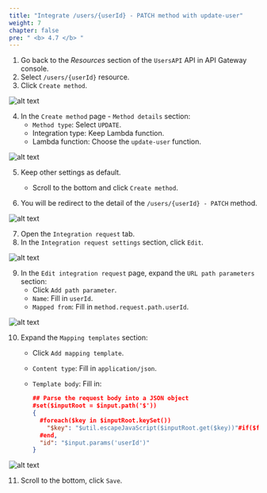 ```yaml
---
title: "Integrate /users/{userId} - PATCH method with update-user"
weight: 7
chapter: false
pre: " <b> 4.7 </b> "
---
```


1. Go back to the _Resources_ section of the `UsersAPI` API in API Gateway console.
2. Select `/users/{userId}` resource.
3. Click `Create method`.

![alt text](/images/workshop-2/API-Gateway--users-userId-PATCH-method--create-method.jpg)

4. In the `Create method` page - `Method details` section:
   - `Method type`: Select `UPDATE`.
   - Integration type: Keep Lambda function.
   - Lambda function: Choose the `update-user` function.

![alt text](/images/workshop-2/API-Gateway--users-userId-PATCH-method--create-method-detail.jpg)

5. Keep other settings as default.
   - Scroll to the bottom and click `Create method`.

6. You will be redirect to the detail of the `/users/{userId} - PATCH` method.

![alt text](/images/workshop-2/API-Gateway--users-userId-PATCH-method--method-detail.jpg)

7. Open the `Integration request` tab.
8. In the `Integration request settings` section, click `Edit`.

![alt text](/images/workshop-2/API-Gateway--users-userId-PATCH-method--integration-request.jpg)

9. In the `Edit integration request` page, expand the `URL path parameters` section:
   - Click `Add path parameter`.
   - `Name`: Fill in `userId`.
   - `Mapped from`: Fill in `method.request.path.userId`.

![alt text](/images/workshop-2/API-Gateway--users-userId-PATCH-method--integration-request--URL-path-parameters.png)

10. Expand the `Mapping templates` section:
    - Click `Add mapping template`.
    - `Content type`: Fill in `application/json`.
    - `Template body`: Fill in:

      ```json
      ## Parse the request body into a JSON object
      #set($inputRoot = $input.path('$'))
      {
        #foreach($key in $inputRoot.keySet())
          "$key": "$util.escapeJavaScript($inputRoot.get($key))"#if($foreach.hasNext),#end
        #end,
        "id": "$input.params('userId')"
      }
      ```

![alt text](/images/workshop-2/API-Gateway--users-userId-PATCH-method--integration-request--mapping-template-body.png)

11. Scroll to the bottom, click `Save`.
